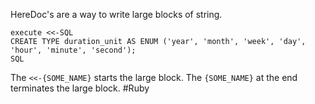 HereDoc's are a way to write large blocks of string.
```
execute <<-SQL
CREATE TYPE duration_unit AS ENUM ('year', 'month', 'week', 'day', 'hour', 'minute', 'second');
SQL
```
The `<<-{SOME_NAME}` starts the large block. The `{SOME_NAME}` at the end terminates the large block.
&#35;Ruby

